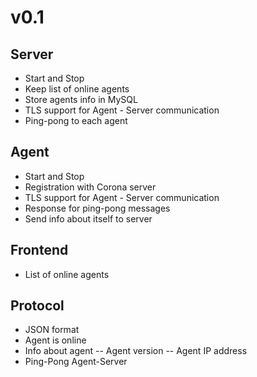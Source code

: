 # v0.1
## Server
- Start and Stop
- Keep list of online agents
- Store agents info in MySQL
- TLS support for Agent - Server communication
- Ping-pong to each agent

## Agent
- Start and Stop
- Registration with Corona server
- TLS support for Agent - Server communication
- Response for ping-pong messages
- Send info about itself to server

## Frontend
- List of online agents

## Protocol
- JSON format
- Agent is online
- Info about agent
-- Agent version
-- Agent IP address
- Ping-Pong Agent-Server